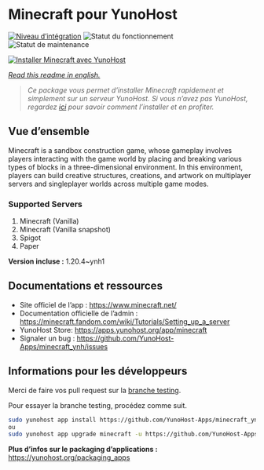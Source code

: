 <!--
N.B.: This README was automatically generated by https://github.com/YunoHost/apps/tree/master/tools/README-generator
It shall NOT be edited by hand.
-->

# Minecraft pour YunoHost

[![Niveau d’intégration](https://dash.yunohost.org/integration/minecraft.svg)](https://dash.yunohost.org/appci/app/minecraft) ![Statut du fonctionnement](https://ci-apps.yunohost.org/ci/badges/minecraft.status.svg) ![Statut de maintenance](https://ci-apps.yunohost.org/ci/badges/minecraft.maintain.svg)

[![Installer Minecraft avec YunoHost](https://install-app.yunohost.org/install-with-yunohost.svg)](https://install-app.yunohost.org/?app=minecraft)

*[Read this readme in english.](./README.md)*

> *Ce package vous permet d’installer Minecraft rapidement et simplement sur un serveur YunoHost.
Si vous n’avez pas YunoHost, regardez [ici](https://yunohost.org/#/install) pour savoir comment l’installer et en profiter.*

## Vue d’ensemble

Minecraft is a sandbox construction game, whose gameplay involves players interacting with the game world by placing and breaking various types of blocks in a three-dimensional environment. In this environment, players can build creative structures, creations, and artwork on multiplayer servers and singleplayer worlds across multiple game modes.

### Supported Servers
 
1. Minecraft (Vanilla)
2. Minecraft (Vanilla snapshot)
3. Spigot
4. Paper


**Version incluse :** 1.20.4~ynh1
## Documentations et ressources

* Site officiel de l’app : <https://www.minecraft.net/>
* Documentation officielle de l’admin : <https://minecraft.fandom.com/wiki/Tutorials/Setting_up_a_server>
* YunoHost Store: <https://apps.yunohost.org/app/minecraft>
* Signaler un bug : <https://github.com/YunoHost-Apps/minecraft_ynh/issues>

## Informations pour les développeurs

Merci de faire vos pull request sur la [branche testing](https://github.com/YunoHost-Apps/minecraft_ynh/tree/testing).

Pour essayer la branche testing, procédez comme suit.

``` bash
sudo yunohost app install https://github.com/YunoHost-Apps/minecraft_ynh/tree/testing --debug
ou
sudo yunohost app upgrade minecraft -u https://github.com/YunoHost-Apps/minecraft_ynh/tree/testing --debug
```

**Plus d’infos sur le packaging d’applications :** <https://yunohost.org/packaging_apps>